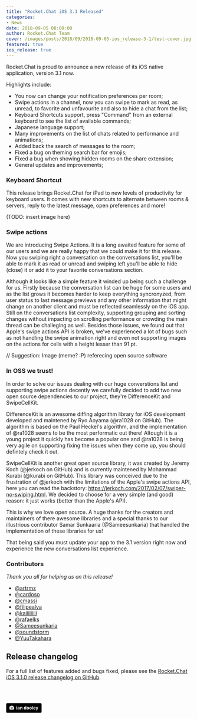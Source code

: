 ```yaml
---
title: "Rocket.Chat iOS 3.1 Released"
categories:
- News
date: 2018-09-05 08:00:00
author: Rocket.Chat Team
cover: /images/posts/2018/09/2018-09-05-ios_release-3-1/test-cover.jpg
featured: true
ios_release: true
---
```


Rocket.Chat is proud to announce a new release of its iOS native application, version 3.1 now.

Highlights include:

- You now can change your notification preferences per room;
- Swipe actions in a channel, now you can swipe to mark as read, as unread, to favorite and unfavourite and also to hide a chat from the list;
- Keyboard Shortcuts support, press "Command" from an external keyboard to see the list of available commands;
- Japanese language support;
- Many improvements on the list of chats related to performance and animations;
- Added back the search of messages to the room;
- Fixed a bug on theming search bar for emojis;
- Fixed a bug when showing hidden rooms on the share extension;
- General updates and improvements;

### Keyboard Shortcut

This release brings Rocket.Chat for iPad to new levels of productivity for keyboard users. It comes with new shortcuts to alternate between rooms & servers, reply to the latest message, open preferences and more!

(TODO: insert image here)

### Swipe actions

We are introducing Swipe Actions. It is a long awaited feature for some of our users and we are really happy that we could make it for this release.
Now you swiping right a conversation on the conversations list, you'll be able to mark it as read or unread and swiping left you'll be able to hide (close)
it or add it to your favorite conversations section.

Although it looks like a simple feature it winded up being such a challenge for us. Firstly because the conversation list can be huge for some users
and as the list grows it becomes harder to keep everything syncronyzed, from user status to last message previews and any other information that might change on another client
and must be reflected seamlessly on the iOS app. Still on the conversations list complexity, supporting grouping and sorting changes without impacting on scrolling performance or
crowding the main thread can be challeging as well. Besides those issues, we found out that Apple's swipe actions API is broken, we've experienced a lot of bugs such as not handling the swipe
animation right and even not supporting images on the actions for cells with a height lesser than 91 pt.

// Suggestion: Image (meme? :P) referecing open source software

### In OSS we trust!

In order to solve our issues dealing with our huge converstions list and supporting swipe actions decently we carefully decided to add two new open source dependencies
to our project, they're DifferenceKit and SwipeCellKit.

DifferenceKit is an awesome diffing algorithm library for iOS development developed and maintened by Ryo Aoyama (@ra1028 on GitHub).
The algorithm is based on the Paul Heckel's algorithm, and the implementation of @ra1028 seems to be the most performatic out there!
Altough it is a young project it quickly has become a popular one and @ra1028 is being very agile on supporting fixing the issues when they come up, you should defintely check it out.

SwipeCellKit is another great open source library, it was created by Jeremy Koch (@jerkoch on GitHub) and is currently maintened by Mohammad Kurabi (@kurabi on GitHub).
This library was conceived due to the frustration of @jerkoch with the limitations of the Apple's swipe actions API, here you can read the backstory: https://jerkoch.com/2017/02/07/swiper-no-swiping.html.
We decided to choose for a very simple (and good) reason: it just works (better than the Apple's API).

This is why we love open source. A huge thanks for the creators and maintainers of there awesome libraries and a special thanks to our illustrious contributor Samar Sunkaaria (@Sameesunkaria) that handled the implementation of these libraries for us!

That being said you must update your app to the 3.1 version right now and experience the new conversations list experience.

### Contributors

_Thank you all for helping us on this release!_

* [@artrmz](https://github.com/artrmz)
* [@cardoso](https://github.com/cardoso)
* [@cmassi](https://github.com/cmassi)
* [@filipealva](https://github.com/filipealva)
* [@kaiiiiiiiii](https://github.com/kaiiiiiiiii)
* [@rafaelks](https://github.com/rafaelks)
* [@Sameesunkaria](https://github.com/Sameesunkaria)
* [@soundstorm](https://github.com/soundstorm)
* [@YuuTakahara](https://github.com/YuuTakahara)

## Release changelog

For a full list of features added and bugs fixed, please see the [Rocket.Chat iOS 3.1.0 release changelog on GitHub](https://github.com/RocketChat/Rocket.Chat.iOS/releases/tag/v3.1.0).

<br/>
<br/>

<a style="background-color:black;color:white;text-decoration:none;padding:4px 6px;font-family:-apple-system, BlinkMacSystemFont, &quot;San Francisco&quot;, &quot;Helvetica Neue&quot;, Helvetica, Ubuntu, Roboto, Noto, &quot;Segoe UI&quot;, Arial, sans-serif;font-size:12px;font-weight:bold;line-height:1.2;display:inline-block;border-radius:3px" href="https://unsplash.com/@nativemello?utm_medium=referral&amp;utm_campaign=photographer-credit&amp;utm_content=creditBadge" target="_blank" rel="noopener noreferrer" title="Download free do whatever you want high-resolution photos from ian dooley"><span style="display:inline-block;padding:2px 3px"><svg xmlns="http://www.w3.org/2000/svg" style="height:12px;width:auto;position:relative;vertical-align:middle;top:-1px;fill:white" viewBox="0 0 32 32"><title>unsplash-logo</title><path d="M20.8 18.1c0 2.7-2.2 4.8-4.8 4.8s-4.8-2.1-4.8-4.8c0-2.7 2.2-4.8 4.8-4.8 2.7.1 4.8 2.2 4.8 4.8zm11.2-7.4v14.9c0 2.3-1.9 4.3-4.3 4.3h-23.4c-2.4 0-4.3-1.9-4.3-4.3v-15c0-2.3 1.9-4.3 4.3-4.3h3.7l.8-2.3c.4-1.1 1.7-2 2.9-2h8.6c1.2 0 2.5.9 2.9 2l.8 2.4h3.7c2.4 0 4.3 1.9 4.3 4.3zm-8.6 7.5c0-4.1-3.3-7.5-7.5-7.5-4.1 0-7.5 3.4-7.5 7.5s3.3 7.5 7.5 7.5c4.2-.1 7.5-3.4 7.5-7.5z"></path></svg></span><span style="display:inline-block;padding:2px 3px">ian dooley</span></a>
